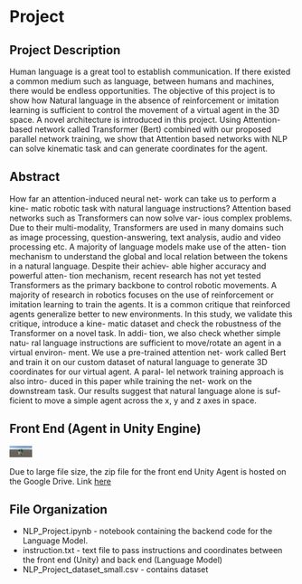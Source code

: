 # Project

<h2>Project Description</h2>
<p>
Human language is a great tool to establish communication. If there existed a common medium such as language, between humans and machines, there would be endless opportunities. The objective of this project is to show how Natural language in the absence of reinforcement or imitation learning is sufficient to control the movement of a virtual agent in the 3D space. A novel architecture is introduced in this project. Using Attention-based network called Transformer (Bert) combined with our proposed parallel network training, we show that Attention based networks with NLP can solve kinematic task and can generate coordinates for the agent. 
</p>



<h2>Abstract</h2>
</p>
How far an attention-induced neural net- work can take us to perform a kine- matic robotic task with natural language instructions? Attention based networks such as Transformers can now solve var- ious complex problems. Due to their multi-modality, Transformers are used in many domains such as image processing, question-answering, text analysis, audio and video processing etc. A majority of language models make use of the atten- tion mechanism to understand the global and local relation between the tokens in a natural language. Despite their achiev- able higher accuracy and powerful atten- tion mechanism, recent research has not yet tested Transformers as the primary backbone to control robotic movements. A majority of research in robotics focuses on the use of reinforcement or imitation learning to train the agents. It is a common critique that reinforced agents generalize better to new environments. In this study, we validate this critique, introduce a kine- matic dataset and check the robustness of the Transformer on a novel task. In addi- tion, we also check whether simple natu- ral language instructions are sufficient to move/rotate an agent in a virtual environ- ment. We use a pre-trained attention net- work called Bert and train it on our custom dataset of natural language to generate 3D coordinates for our virtual agent. A paral- lel network training approach is also intro- duced in this paper while training the net- work on the downstream task. Our results suggest that natural language alone is suf- ficient to move a simple agent across the x, y and z axes in space.
</p>

<h2>Front End (Agent in Unity Engine)</h2>

<img src="./imgs/agent.png" style="width:40px;height:20px">

<p>
Due to large file size, the zip file for the front end Unity Agent is hosted on the Google Drive. Link <a href="">here</a>
</p>


<h2>File Organization </h2>
<p>
<ul>
<li> NLP_Project.ipynb - notebook containing the backend code for the Language Model.
<li> instruction.txt - text file to pass instructions and coordinates between the front end (Unity) and back end (Language Model)
<li> NLP_Project_dataset_small.csv - contains dataset
</ul>
</p>



